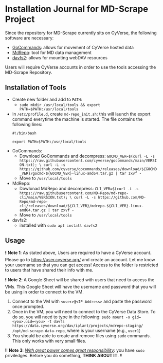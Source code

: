 # Installation Journal for MD-Scrape Project

Since the repository for MD-Scrape currently sits on CyVerse, the following software are necessary:

- [GoCommands](https://github.com/cyverse/gocommands): allows for movement of CyVerse hosted data 
- [MdRepo](https://github.com/MD-Repo/md-repo-cli): tool for MD data management
- [davfs2](https://wiki.archlinux.org/title/Davfs2): allows for mounting webDAV resources 

Users will require CyVerse accounts in order to use the tools accessing the MD-Scrape Repository.

## Installation of Tools

- Create new folder and add to `PATH`:
  - `sudo mkdir /usr/local/tools && export PATH=$PATH:/usr/local/tools`
- In `/etc/profile.d`, create `md-repo_init.sh`; this will launch the export command everytime the machine is started. The file contains the following lines:
  ```
  #!/bin/bash

  export PATH=$PATH:/usr/local/tools
  ```
- GoCommands:
  - Download GoCommands and decompress: `GOCMD_VER=$(curl -L -s https://raw.githubusercontent.com/cyverse/gocommands/main/VERSION.txt); \ curl -L -s https://github.com/cyverse/gocommands/releases/download/${GOCMD_VER}/gocmd-${GOCMD_VER}-linux-amd64.tar.gz | tar zxvf -`
  - Move to `/usr/local/tools`
- MdRepo:
  - Dowlonad MdRepo and decompress: `CLI_VER=$(curl -L -s https://raw.githubusercontent.com/MD-Repo/md-repo-cli/main/VERSION.txt); \ curl -L -s https://github.com/MD-Repo/md-repo-cli/releases/download/${CLI_VER}/mdrepo-${CLI_VER}-linux-amd64.tar.gz | tar zxvf -`
  - Move to `/usr/local/tools`
- davfs2:
  - installed with `sudo apt install davfs2`
 
## Usage

:exclamation: **Note 1**: As stated above, Users are required to have a CyVerse account. Please go to https://user.cyverse.org/ and create an account. Let me know your username so that you can get access! Access to the folder is restricted to users that have shared their info with me.

:exclamation: **Note 2**: A Google Sheet will be shared with users that need to access the VMs. This Google Sheet will have the username and password that you will be using in order to connect to the VM.

1. Connect to the VM with `<user>@<IP Address>` and paste the password once prompted.
2. Once in the VM, you will need to connect to the CyVerse Data Store. To do so, you will need to type in the following: `sudo mount -o gid=<you>,uid=<you> -t davfs https://data.cyverse.org/dav/iplant/projects/mdrepo-staging/ /opt/md-scrape-data-repo`, where <you> is your username (e.g., `user1`)
3. You should be able to create and remove files using `sudo` commands. This only works with very small files.

:bangbang: **Note 3**: *[With great power comes great responsibility](https://en.wikipedia.org/wiki/With_great_power_comes_great_responsibility)*: you have `sudo` priviledges. Before you do something, **THINK ABOUT IT**. :bangbang:
